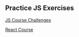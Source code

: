 ## Practice JS Exercises

[JS Course Challenges](/jonas_js_course_challenges)

[React Course](/jonas_react_course)
